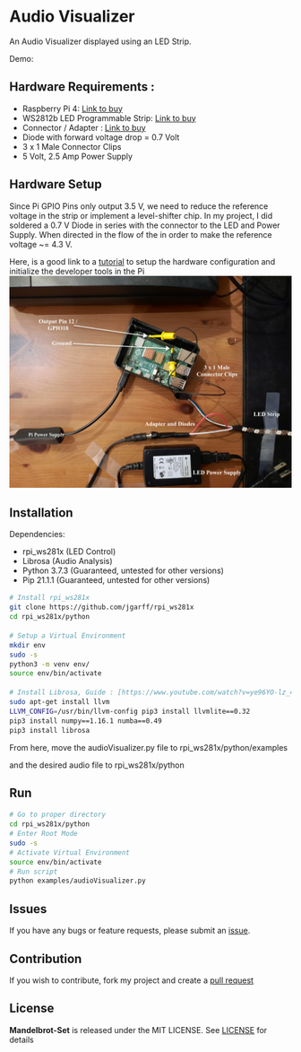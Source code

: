 # Audio Visualizer
An Audio Visualizer displayed using an LED Strip.

Demo:


## Hardware Requirements :
 * Raspberry Pi 4: [Link to buy](https://www.amazon.ca/gp/product/B084DQZP7P/ref=ppx_yo_dt_b_asin_title_o00_s00?ie=UTF8&psc=1)
 * WS2812b LED Programmable Strip: [Link to buy](https://www.amazon.ca/gp/product/B01CDTED80/ref=ppx_yo_dt_b_asin_title_o00_s00?ie=UTF8&psc=1)
 * Connector / Adapter : [Link to buy](https://www.amazon.ca/s?k=DC+adapter+cctv&linkCode=gs3&tag=787ca-20&ref=nb_sb_noss_2)
 * Diode with forward voltage drop = 0.7 Volt
 * 3 x 1 Male Connector Clips
 * 5 Volt, 2.5 Amp Power Supply 

## Hardware Setup
Since Pi GPIO Pins only output 3.5 V, we need to reduce the reference voltage in the strip or implement a level-shifter chip. In my project, I did soldered a 0.7 V Diode in series with the connector to the LED and Power Supply. When directed in the flow of the in order to make the reference voltage ~= 4.3 V. 


Here, is a good link to a [tutorial](https://tutorials-raspberrypi.com/connect-control-raspberry-pi-ws2812-rgb-led-strips/) to setup the hardware configuration and initialize the developer tools in the Pi
![Hardware Setup Diagram](https://raw.githubusercontent.com/patrickbiel01/Audio_Visualizer_Pi/main/hardware_diagram.jpg)

## Installation
Dependencies:
* rpi_ws281x (LED Control)
* Librosa (Audio Analysis)
* Python 3.7.3 (Guaranteed, untested for other versions)
* Pip 21.1.1 (Guaranteed, untested for other versions)


```bash
# Install rpi_ws281x
git clone https://github.com/jgarff/rpi_ws281x
cd rpi_ws281x/python

# Setup a Virtual Environment
mkdir env
sudo -s
python3 -m venv env/
source env/bin/activate

# Install Librosa, Guide : [https://www.youtube.com/watch?v=ye96YO-lz_4]
sudo apt-get install llvm
LLVM_CONFIG=/usr/bin/llvm-config pip3 install llvmlite==0.32
pip3 install numpy==1.16.1 numba==0.49
pip3 install librosa

```

From here, move the audioVisualizer.py file to rpi_ws281x/python/examples

and the desired audio file to rpi_ws281x/python

## Run
```bash
# Go to proper directory
cd rpi_ws281x/python
# Enter Root Mode
sudo -s
# Activate Virtual Environment
source env/bin/activate
# Run script
python examples/audioVisualizer.py
```

## Issues
If you have any bugs or feature requests, please submit an [issue](https://github.com/patrickbiel01/Audio_Visualizer_Pi/issues).

## Contribution
If you wish to contribute, fork my project and create a [pull request](https://github.com/patrickbiel01/Audio_Visualizer_Pi/pulls)

## License
**Mandelbrot-Set** is released under the MIT LICENSE. See [LICENSE](https://github.com/patrickbiel01/Audio_Visualizer_Pi/blob/main/LICENSE) for details
